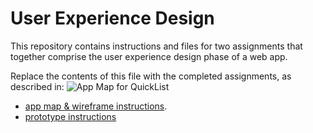 # User Experience Design

This repository contains instructions and files for two assignments that together comprise the user experience design phase of a web app.

Replace the contents of this file with the completed assignments, as described in:
![App Map for QuickList](./app_map.png)

- [app map & wireframe instructions](instructions-0a-app-map-wireframes.md).
- [prototype instructions](instructions-0b-prototyping.md)
